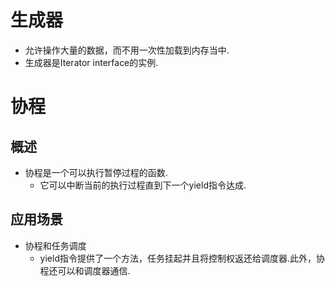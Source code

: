 # 生成器
- 允许操作大量的数据，而不用一次性加载到内存当中.
- 生成器是Iterator interface的实例.

# 协程
## 概述
- 协程是一个可以执行暂停过程的函数.
	- 它可以中断当前的执行过程直到下一个yield指令达成.

## 应用场景
- 协程和任务调度
	- yield指令提供了一个方法，任务挂起并且将控制权返还给调度器.此外，协程还可以和调度器通信.